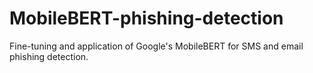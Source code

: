 # MobileBERT-phishing-detection
Fine-tuning and application of Google's MobileBERT for SMS and email phishing detection. 


